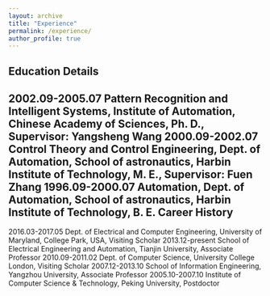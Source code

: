 ```yaml
---
layout: archive
title: "Experience"
permalink: /experience/
author_profile: true
---
```


Education Details
------
2002.09-2005.07    Pattern Recognition and Intelligent Systems, Institute of Automation, Chinese Academy of Sciences, Ph. D., Supervisor: Yangsheng Wang
2000.09-2002.07    Control Theory and Control Engineering, Dept. of Automation, School of astronautics, Harbin Institute of Technology, M. E., Supervisor: Fuen Zhang
1996.09-2000.07    Automation, Dept. of Automation, School of astronautics, Harbin Institute of Technology, B. E.
Career History
------
2016.03-2017.05  Dept. of Electrical and Computer Engineering, University of Maryland, College Park, USA, Visiting Scholar
2013.12-present  School of Electrical Engineering and Automation, Tianjin University, Associate Professor
2010.09-2011.02  Dept. of Computer Science, University College London, Visiting Scholar
2007.12-2013.10  School of Information Engineering, Yangzhou University, Associate Professor 
2005.10-2007.10  Institute of Computer Science & Technology, Peking University, Postdoctor
